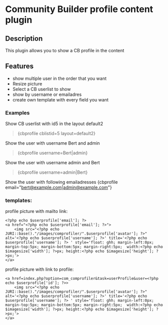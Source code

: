 
# Community Builder profile content plugin

## Description
This plugin allows you to show a CB profile in the content

## Features

- show multiple user in the order that you want
- Resize picture
- Select a CB userlist to show
- show by username or emailadres
- create own template with every field you want


### Examples

Show CB userlist with id5 in the layout default2
>{cbprofile cblistid=5 layout=default2}

Show the user with username Bert and admin 
>{cbprofile username=Bert|admin}

Show the user with username admin and Bert
>{cbprofile username=admin|Bert}

Show the user with following emailadresses
{cbprofile email="bert@example.com|admin@example.com"}

### templates:


profile picture with mailto link:
```
<?php echo $userprofile['email']; ?>
<a href="<?php echo $userprofile['email']; ?>">
	<img src="<?php echo JURI::base()."/images/comprofiler/".$userprofile['avatar']; ?>" alt='<?php echo $userprofile['username']; ?>' title='<?php echo $userprofile['username']; ?> ' style='float: ghh; margin-left:0px; margin-top:5px; margin-bottom:5px; margin-right:5px;  width:<?php echo $imagesize['width']; ?>px; height:<?php echo $imagesize['height']; ?>px;'>
</a>
``` 

profile picture with link to profile:
``` 
<a href=index.php?option=com_comprofiler&task=userProfile&user=<?php echo $userprofile['id']; ?>>
	<img src="<?php echo JURI::base()."/images/comprofiler/".$userprofile['avatar']; ?>" alt='<?php echo $userprofile['username']; ?>' title='<?php echo $userprofile['username']; ?> ' style='float: ghh; margin-left:0px; margin-top:5px; margin-bottom:5px; margin-right:5px;  width:<?php echo $imagesize['width']; ?>px; height:<?php echo $imagesize['height']; ?>px;'>
</a>
```


